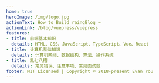 ```yaml
---
home: true
heroImage: /img/logo.jpg
actionText: How to Build raingBlog →
actionLink: /blog/vuepress/vuepress
features:
- title: 前端基本知识
  details: HTML、CSS、JavaScript、TypeScript、Vue、React
- title: 计算机基础知识
  details: 计算机网络、数据结构、算法、操作系统
- title: 乱七八糟
  details: 常见错误、注意事项、常见面试题
footer: MIT Licensed | Copyright © 2018-present Evan You
---
```

